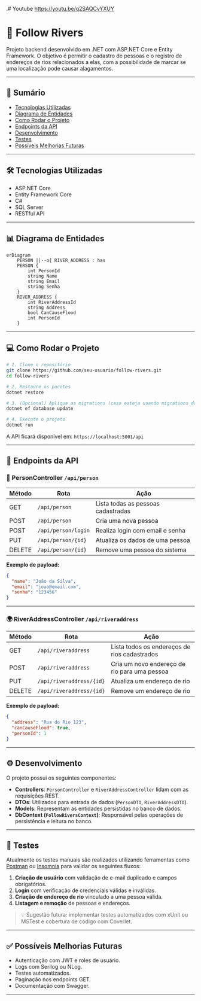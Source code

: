 .# Youtube
https://youtu.be/q2SAQCvYXUY

# 🌊 Follow Rivers

Projeto backend desenvolvido em .NET com ASP.NET Core e Entity Framework. O objetivo é permitir o cadastro de pessoas e o registro de endereços de rios relacionados a elas, com a possibilidade de marcar se uma localização pode causar alagamentos.

---

## 📌 Sumário

- [Tecnologias Utilizadas](#-tecnologias-utilizadas)
- [Diagrama de Entidades](#-diagrama-de-entidades)
- [Como Rodar o Projeto](#-como-rodar-o-projeto)
- [Endpoints da API](#-endpoints-da-api)
- [Desenvolvimento](#-desenvolvimento)
- [Testes](#-testes)
- [Possíveis Melhorias Futuras](#-possíveis-melhorias-futuras)

---

## 🛠️ Tecnologias Utilizadas

- ASP.NET Core
- Entity Framework Core
- C#
- SQL Server
- RESTful API

---

## 📊 Diagrama de Entidades

```mermaid
erDiagram
    PERSON ||--o{ RIVER_ADDRESS : has
    PERSON {
        int PersonId
        string Name
        string Email
        string Senha
    }
    RIVER_ADDRESS {
        int RiverAddressId
        string Address
        bool CanCauseFlood
        int PersonId
    }
```

---

## 💻 Como Rodar o Projeto

```bash
# 1. Clone o repositório
git clone https://github.com/seu-usuario/follow-rivers.git
cd follow-rivers

# 2. Restaure os pacotes
dotnet restore

# 3. (Opcional) Aplique as migrations (caso esteja usando migrations do EF Core)
dotnet ef database update

# 4. Execute o projeto
dotnet run
```

A API ficará disponível em: `https://localhost:5001/api`

---

## 📡 Endpoints da API

### 👤 PersonController `/api/person`

| Método | Rota                  | Ação                                    |
|--------|-----------------------|-----------------------------------------|
| GET    | `/api/person`         | Lista todas as pessoas cadastradas      |
| POST   | `/api/person`         | Cria uma nova pessoa                    |
| POST   | `/api/person/login`   | Realiza login com email e senha         |
| PUT    | `/api/person/{id}`    | Atualiza os dados de uma pessoa         |
| DELETE | `/api/person/{id}`    | Remove uma pessoa do sistema            |

**Exemplo de payload:**

```json
{
  "name": "João da Silva",
  "email": "joao@email.com",
  "senha": "123456"
}
```

---

### 🌍 RiverAddressController `/api/riveraddress`

| Método | Rota                         | Ação                                              |
|--------|------------------------------|---------------------------------------------------|
| GET    | `/api/riveraddress`          | Lista todos os endereços de rios cadastrados      |
| POST   | `/api/riveraddress`          | Cria um novo endereço de rio para uma pessoa      |
| PUT    | `/api/riveraddress/{id}`     | Atualiza um endereço de rio                       |
| DELETE | `/api/riveraddress/{id}`     | Remove um endereço de rio                         |

**Exemplo de payload:**

```json
{
  "address": "Rua do Rio 123",
  "canCauseFlood": true,
  "personId": 1
}
```

---

## ⚙️ Desenvolvimento

O projeto possui os seguintes componentes:

- **Controllers**: `PersonController` e `RiverAddressController` lidam com as requisições REST.
- **DTOs**: Utilizados para entrada de dados (`PersonDTO`, `RiverAddressDTO`).
- **Models**: Representam as entidades persistidas no banco de dados.
- **DbContext (`FollowRiversContext`)**: Responsável pelas operações de persistência e leitura no banco.

---

## 🧪 Testes

Atualmente os testes manuais são realizados utilizando ferramentas como [Postman](https://www.postman.com/) ou [Insomnia](https://insomnia.rest/) para validar os seguintes fluxos:

1. **Criação de usuário** com validação de e-mail duplicado e campos obrigatórios.
2. **Login** com verificação de credenciais válidas e inválidas.
3. **Criação de endereço de rio** vinculado a uma pessoa válida.
4. **Listagem e remoção** de pessoas e endereços.

> 💡 Sugestão futura: implementar testes automatizados com xUnit ou MSTest e cobertura de código com Coverlet.

---

## ✅ Possíveis Melhorias Futuras

- Autenticação com JWT e roles de usuário.
- Logs com Serilog ou NLog.
- Testes automatizados.
- Paginação nos endpoints GET.
- Documentação com Swagger.

---
